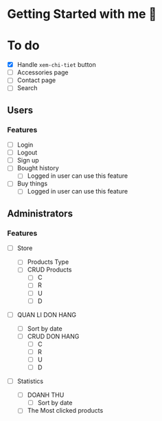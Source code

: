 # Getting Started with me 👣

# To do

- [x] Handle `xem-chi-tiet` button
- [ ] Accessories page
- [ ] Contact page
- [ ] Search

## Users

### Features

- [ ] Login
- [ ] Logout
- [ ] Sign up
- [ ] Bought history
  - [ ] Logged in user can use this feature
- [ ] Buy things
  - [ ] Logged in user can use this feature

## Administrators

### Features

- [ ] Store
  - [ ] Products Type
  - [ ] CRUD Products
    - [ ] C
    - [ ] R
    - [ ] U
    - [ ] D
- [ ] QUAN LI DON HANG

  - [ ] Sort by date
  - [ ] CRUD DON HANG
    - [ ] C
    - [ ] R
    - [ ] U
    - [ ] D

- [ ] Statistics
  - [ ] DOANH THU
    - [ ] Sort by date
  - [ ] The Most clicked products
